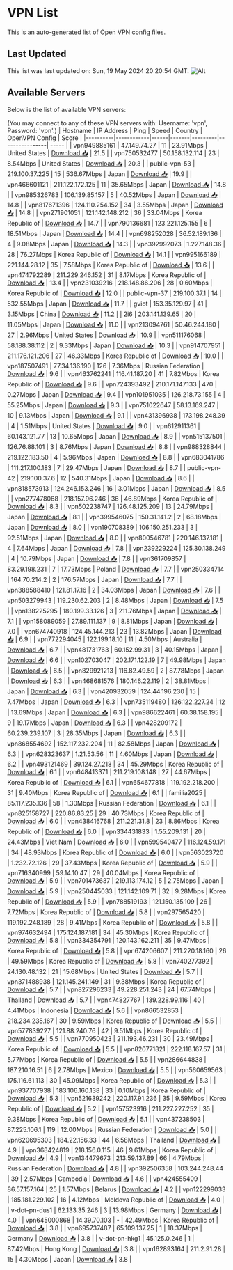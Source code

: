 # VPN List

This is an auto-generated list of Open VPN config files.

## Last Updated

This list was last updated on: Sun, 19 May 2024 20:20:54 GMT.
![Alt](https://repobeats.axiom.co/api/embed/186b98318ef1479477931607c1ad7d823f12451f.svg "Repobeats analytics image")

## Available Servers

Below is the list of available VPN servers:

(You may connect to any of these VPN servers with: Username: 'vpn', Password: 'vpn'.)
| Hostname | IP Address | Ping | Speed | Country | OpenVPN Config | Score |
|----------|------------|------|-------|---------|----------------| ----- |
| vpn949885161 | 47.149.74.27 | 11 | 23.91Mbps | United States | [Download 📥](./configs/server_0_US.ovpn) | 21.5 |
| vpn750532477 | 50.158.132.114 | 23 | 8.54Mbps | United States | [Download 📥](./configs/server_1_US.ovpn) | 20.3 |
| public-vpn-53 | 219.100.37.225 | 15 | 536.67Mbps | Japan | [Download 📥](./configs/server_2_JP.ovpn) | 19.9 |
| vpn466601121 | 211.122.172.125 | 11 | 35.65Mbps | Japan | [Download 📥](./configs/server_3_JP.ovpn) | 14.8 |
| vpn985326783 | 106.139.85.157 | 5 | 40.52Mbps | Japan | [Download 📥](./configs/server_4_JP.ovpn) | 14.8 |
| vpn817671396 | 124.110.254.152 | 34 | 3.55Mbps | Japan | [Download 📥](./configs/server_5_JP.ovpn) | 14.8 |
| vpn271901051 | 121.142.148.212 | 36 | 33.04Mbps | Korea Republic of | [Download 📥](./configs/server_6_KR.ovpn) | 14.7 |
| vpn790136681 | 123.221.125.155 | 6 | 18.51Mbps | Japan | [Download 📥](./configs/server_7_JP.ovpn) | 14.4 |
| vpn698252028 | 36.52.189.136 | 4 | 9.08Mbps | Japan | [Download 📥](./configs/server_8_JP.ovpn) | 14.3 |
| vpn392992073 | 1.227.148.36 | 28 | 76.27Mbps | Korea Republic of | [Download 📥](./configs/server_9_KR.ovpn) | 14.1 |
| vpn995166189 | 221.144.28.12 | 35 | 7.58Mbps | Korea Republic of | [Download 📥](./configs/server_10_KR.ovpn) | 13.6 |
| vpn474792289 | 211.229.246.152 | 31 | 8.17Mbps | Korea Republic of | [Download 📥](./configs/server_11_KR.ovpn) | 13.4 |
| vpn231039216 | 218.148.86.206 | 28 | 0.60Mbps | Korea Republic of | [Download 📥](./configs/server_12_KR.ovpn) | 12.0 |
| public-vpn-37 | 219.100.37.1 | 14 | 532.55Mbps | Japan | [Download 📥](./configs/server_13_JP.ovpn) | 11.7 |
| gviot | 153.35.129.97 | 41 | 3.15Mbps | China | [Download 📥](./configs/server_14_CN.ovpn) | 11.2 |
| 2i6 | 203.141.139.65 | 20 | 11.05Mbps | Japan | [Download 📥](./configs/server_15_JP.ovpn) | 11.0 |
| vpn213094761 | 50.46.244.180 | 27 | 2.96Mbps | United States | [Download 📥](./configs/server_16_US.ovpn) | 10.9 |
| vpn511176068 | 58.188.38.112 | 2 | 9.33Mbps | Japan | [Download 📥](./configs/server_17_JP.ovpn) | 10.3 |
| vpn914707951 | 211.176.121.206 | 27 | 46.33Mbps | Korea Republic of | [Download 📥](./configs/server_18_KR.ovpn) | 10.0 |
| vpn187507491 | 77.34.136.190 | 126 | 7.36Mbps | Russian Federation | [Download 📥](./configs/server_19_RU.ovpn) | 9.6 |
| vpn463762241 | 116.41.187.20 | 41 | 7.82Mbps | Korea Republic of | [Download 📥](./configs/server_20_KR.ovpn) | 9.6 |
| vpn724393492 | 210.171.147.133 | 470 | 0.27Mbps | Japan | [Download 📥](./configs/server_21_JP.ovpn) | 9.4 |
| vpn101951035 | 126.218.73.155 | 4 | 55.25Mbps | Japan | [Download 📥](./configs/server_22_JP.ovpn) | 9.3 |
| vpn751022647 | 58.13.169.247 | 10 | 9.13Mbps | Japan | [Download 📥](./configs/server_23_JP.ovpn) | 9.1 |
| vpn431396938 | 173.198.248.39 | 4 | 1.51Mbps | United States | [Download 📥](./configs/server_24_US.ovpn) | 9.0 |
| vpn612911361 | 60.143.121.77 | 13 | 10.65Mbps | Japan | [Download 📥](./configs/server_25_JP.ovpn) | 8.9 |
| vpn515137501 | 126.76.88.101 | 3 | 8.76Mbps | Japan | [Download 📥](./configs/server_26_JP.ovpn) | 8.8 |
| vpn988328844 | 219.122.183.50 | 4 | 5.96Mbps | Japan | [Download 📥](./configs/server_27_JP.ovpn) | 8.8 |
| vpn683041786 | 111.217.100.183 | 7 | 29.47Mbps | Japan | [Download 📥](./configs/server_28_JP.ovpn) | 8.7 |
| public-vpn-42 | 219.100.37.6 | 12 | 540.31Mbps | Japan | [Download 📥](./configs/server_29_JP.ovpn) | 8.6 |
| vpn818573913 | 124.246.153.246 | 16 | 3.01Mbps | Japan | [Download 📥](./configs/server_30_JP.ovpn) | 8.5 |
| vpn277478068 | 218.157.96.246 | 36 | 46.89Mbps | Korea Republic of | [Download 📥](./configs/server_31_KR.ovpn) | 8.3 |
| vpn502238747 | 126.48.125.209 | 13 | 24.79Mbps | Japan | [Download 📥](./configs/server_32_JP.ovpn) | 8.1 |
| vpn399546075 | 150.31.141.2 | 2 | 68.18Mbps | Japan | [Download 📥](./configs/server_33_JP.ovpn) | 8.0 |
| vpn190708389 | 106.150.251.233 | 3 | 92.51Mbps | Japan | [Download 📥](./configs/server_34_JP.ovpn) | 8.0 |
| vpn800546781 | 220.146.137.181 | 4 | 7.64Mbps | Japan | [Download 📥](./configs/server_35_JP.ovpn) | 7.8 |
| vpn239229224 | 125.30.138.249 | 4 | 10.79Mbps | Japan | [Download 📥](./configs/server_36_JP.ovpn) | 7.8 |
| vpn361709857 | 83.29.198.231 | 7 | 17.73Mbps | Poland | [Download 📥](./configs/server_37_PL.ovpn) | 7.7 |
| vpn250334714 | 164.70.214.2 | 2 | 176.57Mbps | Japan | [Download 📥](./configs/server_38_JP.ovpn) | 7.7 |
| vpn388588410 | 121.81.17.16 | 2 | 34.03Mbps | Japan | [Download 📥](./configs/server_39_JP.ovpn) | 7.6 |
| vpn503279943 | 119.230.62.203 | 2 | 8.48Mbps | Japan | [Download 📥](./configs/server_40_JP.ovpn) | 7.5 |
| vpn138225295 | 180.199.33.126 | 3 | 211.76Mbps | Japan | [Download 📥](./configs/server_41_JP.ovpn) | 7.1 |
| vpn158089059 | 27.89.111.137 | 9 | 8.81Mbps | Japan | [Download 📥](./configs/server_42_JP.ovpn) | 7.0 |
| vpn674740918 | 124.45.144.213 | 23 | 13.82Mbps | Japan | [Download 📥](./configs/server_43_JP.ovpn) | 6.9 |
| vpn772294045 | 122.199.18.10 | 11 | 4.50Mbps | Australia | [Download 📥](./configs/server_44_AU.ovpn) | 6.7 |
| vpn481731763 | 60.152.99.31 | 3 | 40.15Mbps | Japan | [Download 📥](./configs/server_45_JP.ovpn) | 6.6 |
| vpn102703047 | 202.171.122.19 | 7 | 49.98Mbps | Japan | [Download 📥](./configs/server_46_JP.ovpn) | 6.5 |
| vpn829921213 | 116.82.49.59 | 2 | 87.78Mbps | Japan | [Download 📥](./configs/server_47_JP.ovpn) | 6.3 |
| vpn468681576 | 180.146.22.119 | 2 | 38.81Mbps | Japan | [Download 📥](./configs/server_48_JP.ovpn) | 6.3 |
| vpn420932059 | 124.44.196.230 | 15 | 7.47Mbps | Japan | [Download 📥](./configs/server_49_JP.ovpn) | 6.3 |
| vpn735119480 | 126.122.227.24 | 12 | 13.69Mbps | Japan | [Download 📥](./configs/server_50_JP.ovpn) | 6.3 |
| vpn986622461 | 60.38.158.195 | 9 | 19.17Mbps | Japan | [Download 📥](./configs/server_51_JP.ovpn) | 6.3 |
| vpn428209172 | 60.239.239.107 | 3 | 28.35Mbps | Japan | [Download 📥](./configs/server_52_JP.ovpn) | 6.3 |
| vpn868554692 | 152.117.232.204 | 11 | 82.58Mbps | Japan | [Download 📥](./configs/server_53_JP.ovpn) | 6.3 |
| vpn628323637 | 1.21.53.56 | 11 | 4.60Mbps | Japan | [Download 📥](./configs/server_54_JP.ovpn) | 6.2 |
| vpn493121469 | 39.124.27.218 | 34 | 45.29Mbps | Korea Republic of | [Download 📥](./configs/server_55_KR.ovpn) | 6.1 |
| vpn648413371 | 211.219.108.148 | 27 | 44.67Mbps | Korea Republic of | [Download 📥](./configs/server_56_KR.ovpn) | 6.1 |
| vpn654677818 | 119.192.218.200 | 31 | 9.40Mbps | Korea Republic of | [Download 📥](./configs/server_57_KR.ovpn) | 6.1 |
| familia2025 | 85.117.235.136 | 58 | 1.30Mbps | Russian Federation | [Download 📥](./configs/server_58_RU.ovpn) | 6.1 |
| vpn825158727 | 220.86.83.25 | 29 | 40.73Mbps | Korea Republic of | [Download 📥](./configs/server_59_KR.ovpn) | 6.0 |
| vpn438416768 | 211.221.31.8 | 23 | 8.86Mbps | Korea Republic of | [Download 📥](./configs/server_60_KR.ovpn) | 6.0 |
| vpn334431833 | 1.55.209.131 | 20 | 24.43Mbps | Viet Nam | [Download 📥](./configs/server_61_VN.ovpn) | 6.0 |
| vpn599540477 | 116.124.59.171 | 34 | 48.93Mbps | Korea Republic of | [Download 📥](./configs/server_62_KR.ovpn) | 6.0 |
| vpn563023720 | 1.232.72.126 | 29 | 37.43Mbps | Korea Republic of | [Download 📥](./configs/server_63_KR.ovpn) | 5.9 |
| vpn716340999 | 59.14.10.47 | 29 | 40.04Mbps | Korea Republic of | [Download 📥](./configs/server_64_KR.ovpn) | 5.9 |
| vpn701473637 | 219.113.174.12 | 5 | 2.75Mbps | Japan | [Download 📥](./configs/server_65_JP.ovpn) | 5.9 |
| vpn250445033 | 121.142.109.71 | 32 | 9.28Mbps | Korea Republic of | [Download 📥](./configs/server_66_KR.ovpn) | 5.9 |
| vpn788519193 | 121.150.135.109 | 26 | 7.72Mbps | Korea Republic of | [Download 📥](./configs/server_67_KR.ovpn) | 5.8 |
| vpn297565420 | 119.192.248.189 | 28 | 9.41Mbps | Korea Republic of | [Download 📥](./configs/server_68_KR.ovpn) | 5.8 |
| vpn974632494 | 175.124.187.181 | 34 | 45.30Mbps | Korea Republic of | [Download 📥](./configs/server_69_KR.ovpn) | 5.8 |
| vpn334354791 | 120.143.162.211 | 35 | 9.47Mbps | Korea Republic of | [Download 📥](./configs/server_70_KR.ovpn) | 5.8 |
| vpn674206607 | 211.220.18.160 | 26 | 49.59Mbps | Korea Republic of | [Download 📥](./configs/server_71_KR.ovpn) | 5.8 |
| vpn740277392 | 24.130.48.132 | 21 | 15.68Mbps | United States | [Download 📥](./configs/server_72_US.ovpn) | 5.7 |
| vpn371488938 | 121.145.241.149 | 31 | 9.38Mbps | Korea Republic of | [Download 📥](./configs/server_73_KR.ovpn) | 5.7 |
| vpn827296233 | 49.228.251.243 | 24 | 67.74Mbps | Thailand | [Download 📥](./configs/server_74_TH.ovpn) | 5.7 |
| vpn474827767 | 139.228.99.116 | 40 | 4.41Mbps | Indonesia | [Download 📥](./configs/server_75_ID.ovpn) | 5.6 |
| vpn866532853 | 218.234.235.167 | 30 | 9.59Mbps | Korea Republic of | [Download 📥](./configs/server_76_KR.ovpn) | 5.5 |
| vpn577839227 | 121.88.240.76 | 42 | 9.51Mbps | Korea Republic of | [Download 📥](./configs/server_77_KR.ovpn) | 5.5 |
| vpn770950423 | 211.193.46.231 | 30 | 23.49Mbps | Korea Republic of | [Download 📥](./configs/server_78_KR.ovpn) | 5.5 |
| vpn820771821 | 222.118.167.57 | 31 | 5.77Mbps | Korea Republic of | [Download 📥](./configs/server_79_KR.ovpn) | 5.5 |
| vpn286644838 | 187.210.16.51 | 6 | 2.78Mbps | Mexico | [Download 📥](./configs/server_80_MX.ovpn) | 5.5 |
| vpn560659563 | 175.116.61.113 | 30 | 45.09Mbps | Korea Republic of | [Download 📥](./configs/server_81_KR.ovpn) | 5.3 |
| vpn937707938 | 183.106.160.138 | 33 | 0.10Mbps | Korea Republic of | [Download 📥](./configs/server_82_KR.ovpn) | 5.3 |
| vpn521639242 | 220.117.91.236 | 35 | 9.59Mbps | Korea Republic of | [Download 📥](./configs/server_83_KR.ovpn) | 5.2 |
| vpn157523916 | 211.227.227.252 | 35 | 9.38Mbps | Korea Republic of | [Download 📥](./configs/server_84_KR.ovpn) | 5.1 |
| vpn437238503 | 87.225.106.1 | 119 | 12.00Mbps | Russian Federation | [Download 📥](./configs/server_85_RU.ovpn) | 5.0 |
| vpn620695303 | 184.22.156.33 | 44 | 6.58Mbps | Thailand | [Download 📥](./configs/server_86_TH.ovpn) | 4.9 |
| vpn368424819 | 218.156.0.115 | 46 | 9.61Mbps | Korea Republic of | [Download 📥](./configs/server_87_KR.ovpn) | 4.9 |
| vpn134479673 | 213.59.137.89 | 66 | 4.79Mbps | Russian Federation | [Download 📥](./configs/server_88_RU.ovpn) | 4.8 |
| vpn392506358 | 103.244.248.44 | 39 | 2.57Mbps | Cambodia | [Download 📥](./configs/server_89_KH.ovpn) | 4.6 |
| vpn424555409 | 86.57.157.164 | 25 | 1.57Mbps | Belarus | [Download 📥](./configs/server_90_BY.ovpn) | 4.2 |
| vpn122299033 | 185.181.229.102 | 16 | 4.12Mbps | Moldova Republic of | [Download 📥](./configs/server_91_MD.ovpn) | 4.0 |
| v-dot-pn-dus1 | 62.133.35.246 | 3 | 13.98Mbps | Germany | [Download 📥](./configs/server_92_DE.ovpn) | 4.0 |
| vpn645000868 | 14.39.70.103 | - | 42.49Mbps | Korea Republic of | [Download 📥](./configs/server_93_KR.ovpn) | 3.8 |
| vpn695737487 | 65.109.137.25 | 1 | 18.37Mbps | Germany | [Download 📥](./configs/server_94_DE.ovpn) | 3.8 |
| v-dot-pn-hkg1 | 45.125.0.246 | 1 | 87.42Mbps | Hong Kong | [Download 📥](./configs/server_95_HK.ovpn) | 3.8 |
| vpn162893164 | 211.2.91.28 | 15 | 4.30Mbps | Japan | [Download 📥](./configs/server_96_JP.ovpn) | 3.8 |
